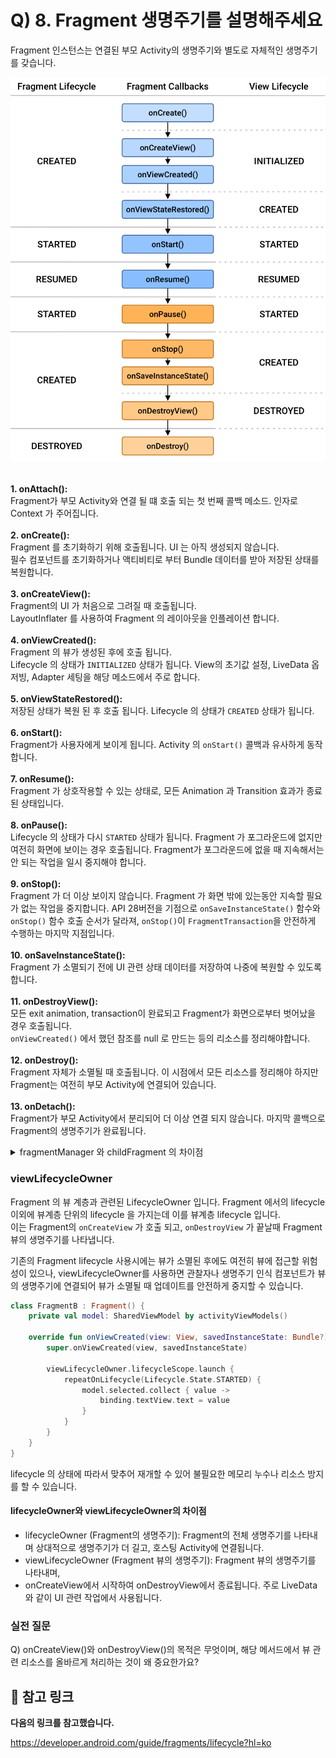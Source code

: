 # Q) 8. Fragment 생명주기를 설명해주세요
Fragment 인스턴스는 연결된 부모 Activity의 생명주기와 별도로 자체적인 생명주기를 갖습니다.

![fragment-lifecycle.png](assets/fragment-lifecycle.png)

<br/>**1. onAttach():**<br/>
Fragment가 부모 Activity와 연결 될 떄 호출 되는 첫 번째 콜백 메소드.
인자로 Context 가 주어집니다.
<br/><br/>**2. onCreate():**<br/>
Fragment 를 초기화하기 위해 호출됩니다. UI 는 아직 생성되지 않습니다.<br/>
필수 컴포넌트를 초기화하거나 액티비티로 부터 Bundle 데이터를 받아 저장된 상태를 복원합니다.
<br/><br/>**3. onCreateView():**<br/>
Fragment의 UI 가 처음으로 그려질 때 호출됩니다.<br/>
LayoutInflater 를 사용하여 Fragment 의 레이아웃을 인플레이션 합니다.
<br/><br/>**4. onViewCreated():**<br/>
Fragment 의 뷰가 생성된 후에 호출 됩니다.<br/>
Lifecycle 의 상태가 `INITIALIZED` 상태가 됩니다.
View의 초기값 설정, LiveData 옵저빙, Adapter 세팅을 해당 메소드에서 주로 합니다.
<br/><br/>**5. onViewStateRestored():**<br/>
저장된 상태가 복원 된 후 호출 됩니다.
Lifecycle 의 상태가 `CREATED` 상태가 됩니다.
<br/><br/>**6. onStart():**<br/>
Fragment가 사용자에게 보이게 됩니다.
Activity 의 `onStart()` 콜백과 유사하게 동작합니다.
<br/><br/>**7. onResume():**<br/>
Fragment 가 상호작용할 수 있는 상태로, 모든 Animation 과 Transition 효과가 종료된 상태입니다.
<br/><br/>**8. onPause():<br/>**
Lifecycle 의 상태가 다시 `STARTED` 상태가 됩니다.
Fragment 가 포그라운드에 없지만 여전히 화면에 보이는 경우 호출됩니다.
Fragment가 포그라운드에 없을 때 지속해서는 안 되는 작업을
일시 중지해야 합니다.
<br/><br/>**9. onStop():**<br/>
Fragment 가 더 이상 보이지 않습니다. Fragment 가 화면 밖에 있는동안 지속할 필요가 없는 작업을 중지합니다.
API 28버전을 기점으로 `onSaveInstanceState()` 함수와 `onStop()` 함수 호출 순서가 달라져,
`onStop()`이 `FragmentTransaction`을 안전하게 수행하는 마지막 지점입니다.
<br/><br/>**10. onSaveInstanceState():**<br/>
Fragment 가 소멸되기 전에 UI 관련 상태 데이터를 저장하여 나중에 복원할 수 있도록 합니다.
<br/><br/>**11. onDestroyView():**<br/>
모든 exit animation, transaction이 완료되고 Fragment가 화면으로부터 벗어났을 경우 호출됩니다.<br/>
`onViewCreated()` 에서 했던 참조를 null 로 만드는 등의 리소스를 정리해야합니다.
<br/><br/>**12. onDestroy():**<br/>
Fragment 자체가 소멸될 때 호출됩니다. 이 시점에서 모든 리소스를 정리해야 
하지만 Fragment는 여전히 부모 Activity에 연결되어 있습니다.
<br/><br/>**13. onDetach():**<br/>
Fragment가 부모 Activity에서 분리되어 더 이상 연결 되지 않습니다. 
마지막 콜백으로 Fragment의 생명주기가 완료됩니다.

<details>
    <summary>fragmentManager 와 childFragment 의 차이점</summary>

#### fragmentManager
프래그먼트에서 프래그먼트를 추가, 삭제, 또는 교체하고 백 스택에 추가하는 등의 작업을 실행하는 클래스

호스트 액티비티(FragmentActivity)에서 프래그먼트 관리자 클래스를 구현하여 `supportFragmentManager`를 통해
프래그먼트 관리자를 인스턴스화 및 호출할 수 있습니다.
일반적으로 Activity에서 주요한 역할을 하는 내비게이션 시스템이나 UI 일부를 담당하는 Fragment를 컨트롤하는데 사용됩니다.

#### childFragmentManager
하나의 Fragment에 속하며 해당 Fragment의 자식 Fragment를 관리합니다.
Fragment가 다른 Fragment를 호스팅하여 중첩된 Fragment 구조를 만들 수 있습니다.

부모 Fragment 의 생명주기 내에서 정의 되기 때문에, 부모 Fragment 소멸시 자식 Fragment 도 소멸됩니다.

단순 UI Fragment 구현시에는 fragmentManager 를 사용하고 중첩 Fragment 나 모듈화된 컴포넌트 구성시에
childFragmentManager를 사용합니다.
</details>


### viewLifecycleOwner
Fragment 의 뷰 계층과 관련된 LifecycleOwner 입니다.
Fragment 에서의 lifecycle 이외에 뷰계층 단위의 lifecycle 을 가지는데 이를 뷰계층 lifecycle 입니다. <br/>
이는 Fragment의 `onCreateView` 가 호출 되고, `onDestroyView` 가 끝날때 Fragment 뷰의 생명주기를 나타냅니다.

기존의 Fragment lifecycle 사용시에는 뷰가 소멸된 후에도 여전히 뷰에 접근할 위험성이 있으나,
viewLifecycleOwner를 사용하면 관찰자나 생명주기 인식 컴포넌트가 뷰의
생명주기에 연결되어 뷰가 소멸될 때 업데이트를 안전하게 중지할 수 있습니다.
```kotlin
class FragmentB : Fragment() {
    private val model: SharedViewModel by activityViewModels()

    override fun onViewCreated(view: View, savedInstanceState: Bundle?) {
        super.onViewCreated(view, savedInstanceState)

        viewLifecycleOwner.lifecycleScope.launch {
            repeatOnLifecycle(Lifecycle.State.STARTED) {
                model.selected.collect { value ->
                    binding.textView.text = value
                }
            }
        }
    }
}
```
lifecycle 의 상태에 따라서 맞추어 재개할 수 있어 불필요한 메모리 누수나 리소스 방지를 할 수 있습니다.

#### lifecycleOwner와 viewLifecycleOwner의 차이점
- lifecycleOwner (Fragment의 생명주기): Fragment의 전체 생명주기를
나타내며 상대적으로 생명주기가 더 길고, 호스팅 Activity에 연결됩니다.
- viewLifecycleOwner (Fragment 뷰의 생명주기): Fragment 뷰의 생명주기를 나타내며,
- onCreateView에서 시작하여 onDestroyView에서 종료됩니다. 주로 LiveData 와 같이 UI 관련 작업에서 사용됩니다.

### 실전 질문
Q) onCreateView()와 onDestroyView()의 목적은 무엇이며, 해당 메서드에서
뷰 관련 리소스를 올바르게 처리하는 것이 왜 중요한가요?

## 📕 참고 링크
**다음의 링크를 참고했습니다.**

https://developer.android.com/guide/fragments/lifecycle?hl=ko